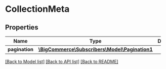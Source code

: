 # CollectionMeta

## Properties
Name | Type | Description | Notes
------------ | ------------- | ------------- | -------------
**pagination** | [**\BigCommerce\Subscribers\Model\Pagination1**](Pagination1.md) |  | [optional] 

[[Back to Model list]](../../README.md#documentation-for-models) [[Back to API list]](../../README.md#documentation-for-api-endpoints) [[Back to README]](../../README.md)


